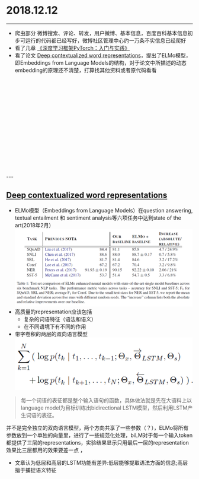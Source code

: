 ﻿# 2018.12.12
----
* 爬虫部分
    微博搜索、评论、转发，用户微博、基本信息，百度百科基本信息初步可运行的代码都已经写好，微博社区管理中心约一万条不实信息已经爬好
* 看了几章 [《深度学习框架PyTorch：入门与实践》](https://github.com/chenyuntc/PyTorch-book)
* 看了论文 [Deep contextualized word representations](https://arxiv.org/pdf/1802.05365.pdf)，提出了ELMo模型，即Embeddings from Language Models的结构，对于论文中所描述的动态embedding的原理还不清楚，打算找其他资料或者原代码看看

<br>
<br>
<br>
<br>
<br>
<br>
<br>
<br>
<br>
<br>
<br>
<br>
<br>
<br>
<br>
---

## [Deep contextualized word representations](https://arxiv.org/pdf/1802.05365.pdf)<br>

* ELMo模型（Embeddings from Language Models）在question answering, textual entailment 和 sentiment analysis等六项任务中达到state of the art(2018年2月）<br>
    ![](https://github.com/qiuxingfa/picture_/blob/master/2018.11/bcf800a60a6468b3678aac9378e7878.png)<br>
* 高质量的representation应该包括
    * 复杂的词语特征（语法和语义）
    * 在不同语境下有不同的作用
* 带字卷积的两层的双向语言模型<br>
    ![](https://github.com/qiuxingfa/picture_/blob/master/2018.11/fa4664c0f2da7f8520727c59222267c.png)<br>

>每一个词语的表征都是整个输入语句的函数，具体做法就是先在大语料上以language model为目标训练出bidirectional LSTM模型，然后利用LSTM产生词语的表征。

并不是完全独立的双向语言模型，两个方向共享了一些参数（？），ELMo将所有参数放到一个单独的向量里，进行了一些规范化处理，biLM对于每一个输入token都提供了三层的representations，实验结果显示只用最后一层的representation效果比三层都用的效果要差一点 ，
* 文章认为低层和高层的LSTM功能有差异:低层能够提取语法方面的信息;高层擅于捕捉语义特征
    





